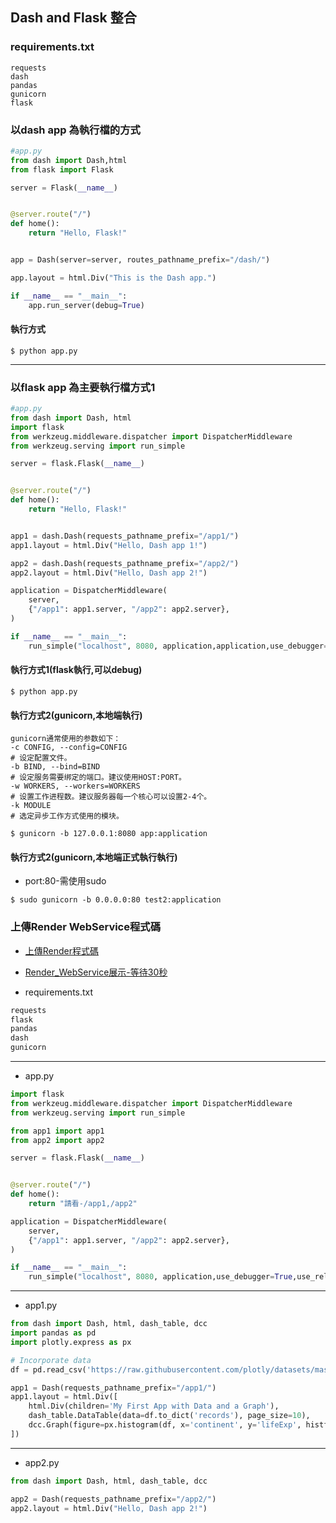 
## Dash and Flask 整合

### requirements.txt

```
requests
dash
pandas
gunicorn
flask
```

### 以dash app 為執行檔的方式

```python
#app.py
from dash import Dash,html
from flask import Flask

server = Flask(__name__)


@server.route("/")
def home():
    return "Hello, Flask!"


app = Dash(server=server, routes_pathname_prefix="/dash/")

app.layout = html.Div("This is the Dash app.")

if __name__ == "__main__":
    app.run_server(debug=True)
```

#### 執行方式

```
$ python app.py
```

---

### 以flask app 為主要執行檔方式1

```python
#app.py
from dash import Dash, html
import flask
from werkzeug.middleware.dispatcher import DispatcherMiddleware
from werkzeug.serving import run_simple

server = flask.Flask(__name__)


@server.route("/")
def home():
    return "Hello, Flask!"


app1 = dash.Dash(requests_pathname_prefix="/app1/")
app1.layout = html.Div("Hello, Dash app 1!")

app2 = dash.Dash(requests_pathname_prefix="/app2/")
app2.layout = html.Div("Hello, Dash app 2!")

application = DispatcherMiddleware(
    server,
    {"/app1": app1.server, "/app2": app2.server},
)

if __name__ == "__main__":
    run_simple("localhost", 8080, application,application,use_debugger=True,use_reloader=True)
```

#### 執行方式1(flask執行,可以debug)

```
$ python app.py
```

#### 執行方式2(gunicorn,本地端執行)

```
gunicorn通常使用的参数如下：
-c CONFIG, --config=CONFIG
# 设定配置文件。
-b BIND, --bind=BIND
# 设定服务需要绑定的端口。建议使用HOST:PORT。
-w WORKERS, --workers=WORKERS
# 设置工作进程数。建议服务器每一个核心可以设置2-4个。
-k MODULE
# 选定异步工作方式使用的模块。
```

```
$ gunicorn -b 127.0.0.1:8080 app:application
```

#### 執行方式2(gunicorn,本地端正式執行執行)

- port:80-需使用sudo

```
$ sudo gunicorn -b 0.0.0.0:80 test2:application
```

### 上傳Render WebService程式碼

- [上傳Render程式碼](https://github.com/roberthsu2003/dash_flask_web)

- [Render_WebService展示-等待30秒](https://dash-flask-web.onrender.com/app1/)

- requirements.txt

```txt
requests
flask
pandas
dash
gunicorn
```

---
- app.py

```python
import flask
from werkzeug.middleware.dispatcher import DispatcherMiddleware
from werkzeug.serving import run_simple

from app1 import app1
from app2 import app2

server = flask.Flask(__name__)


@server.route("/")
def home():
    return "請看-/app1,/app2"

application = DispatcherMiddleware(
    server,
    {"/app1": app1.server, "/app2": app2.server},
)

if __name__ == "__main__":
    run_simple("localhost", 8080, application,use_debugger=True,use_reloader=True)
```

---

- app1.py

```python
from dash import Dash, html, dash_table, dcc
import pandas as pd
import plotly.express as px

# Incorporate data
df = pd.read_csv('https://raw.githubusercontent.com/plotly/datasets/master/gapminder2007.csv')

app1 = Dash(requests_pathname_prefix="/app1/")
app1.layout = html.Div([
    html.Div(children='My First App with Data and a Graph'),
    dash_table.DataTable(data=df.to_dict('records'), page_size=10),
    dcc.Graph(figure=px.histogram(df, x='continent', y='lifeExp', histfunc='avg'))
])

```

---

- app2.py

```python
from dash import Dash, html, dash_table, dcc

app2 = Dash(requests_pathname_prefix="/app2/")
app2.layout = html.Div("Hello, Dash app 2!")
```





